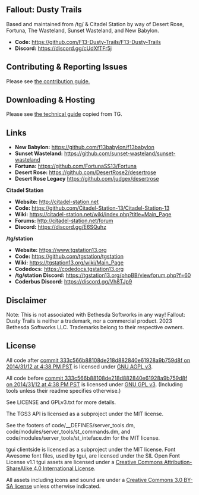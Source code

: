 ## Fallout: Dusty Trails
Based and maintained from /tg/ & Citadel Station by way of Desert Rose, Fortuna, The Wasteland, Sunset Wasteland, and New Babylon.

* **Code:** <https://github.com/F13-Dusty-Trails/F13-Dusty-Trails>
* **Discord:** <https://discord.gg/cUdXfTFr5j>

## Contributing & Reporting Issues
Please see [the contribution guide.](https://github.com/F13-Dusty-Trails/F13-Dusty-Trails/blob/main/.github/CONTRIBUTING.md)

## Downloading & Hosting
Please see [the technical guide](https://github.com/F13-Dusty-Trails/F13-Dusty-Trails/blob/main/.github/TECHNICAL.md) copied from TG.

## Links
* **New Babylon:** <https://github.com/f13babylon/f13babylon>
* **Sunset Wasteland:** <https://github.com/sunset-wasteland/sunset-wasteland>
* **Fortuna:** <https://github.com/FortunaSS13/Fortuna>
* **Desert Rose:** <https://github.com/DesertRose2/desertrose>
* **Desert Rose Legacy** <https://github.com/judgex/desertrose>

**Citadel Station**
* **Website:** <http://citadel-station.net>
* **Code:** <https://github.com/Citadel-Station-13/Citadel-Station-13>
* **Wiki:** <https://citadel-station.net/wiki/index.php?title=Main_Page>
* **Forums:** <http://citadel-station.net/forum>
* **Discord:**  <https://discord.gg/E6SQuhz>

**/tg/station**
* **Website:** <https://www.tgstation13.org>
* **Code:** <https://github.com/tgstation/tgstation>
* **Wiki:** <https://tgstation13.org/wiki/Main_Page>
* **Codedocs:** <https://codedocs.tgstation13.org>
* **/tg/station Discord:** <https://tgstation13.org/phpBB/viewforum.php?f=60>
* **Coderbus Discord:** <https://discord.gg/Vh8TJp9>

## Disclaimer
Note: This is not associated with Bethesda Softworks in any way! Fallout: Dusty Trails is neither a trademark, nor a commercial product. 2023 Bethesda Softworks LLC. Trademarks belong to their respective owners.

## License
All code after [commit 333c566b88108de218d882840e61928a9b759d8f on 2014/31/12 at 4:38 PM PST](https://github.com/tgstation/tgstation/commit/333c566b88108de218d882840e61928a9b759d8f) is licensed under [GNU AGPL v3](http://www.gnu.org/licenses/agpl-3.0.html).

All code before [commit 333c566b88108de218d882840e61928a9b759d8f on 2014/31/12 at 4:38 PM PST](https://github.com/tgstation/tgstation/commit/333c566b88108de218d882840e61928a9b759d8f) is licensed under [GNU GPL v3](https://www.gnu.org/licenses/gpl-3.0.html).
(Including tools unless their readme specifies otherwise.)

See LICENSE and GPLv3.txt for more details.

The TGS3 API is licensed as a subproject under the MIT license.

See the footers of code/\_\_DEFINES/server\_tools.dm, code/modules/server\_tools/st\_commands.dm, and code/modules/server\_tools/st\_inteface.dm for the MIT license.

tgui clientside is licensed as a subproject under the MIT license.
Font Awesome font files, used by tgui, are licensed under the SIL Open Font License v1.1
tgui assets are licensed under a [Creative Commons Attribution-ShareAlike 4.0 International License](http://creativecommons.org/licenses/by-sa/4.0/).

All assets including icons and sound are under a [Creative Commons 3.0 BY-SA license](https://creativecommons.org/licenses/by-sa/3.0/) unless otherwise indicated.
